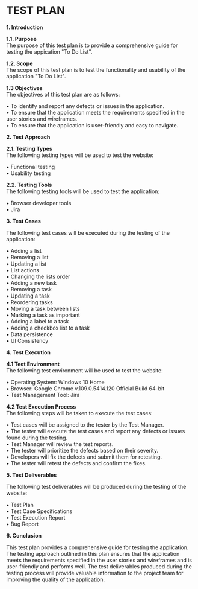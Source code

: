 # TEST PLAN

**1. Introduction**<p>
   **1.1. Purpose**<br>
   The purpose of this test plan is to provide a comprehensive guide for testing the appication "To Do List".<p>
   **1.2. Scope**<br>
   The scope of this test plan is to test the functionality and usability of the application "To Do List".<p>
   **1.3 Objectives**<br>
   The objectives of this test plan are as follows:<p>
      •	To identify and report any defects or issues in the application.<br>
      •	To ensure that the application meets the requirements specified in the user stories and wireframes.<br>
      •	To ensure that the application is user-friendly and easy to navigate.<p>
   
**2. Test Approach**<p>
   **2.1. Testing Types**<br>
   The following testing types will be used to test the website:<p>
      •	Functional testing<br>
      •	Usability testing<p>
   **2.2. Testing Tools**<br>
   The following testing tools will be used to test the application:<p>
      •	Browser developer tools<br>
      •	Jira<p>
         
**3. Test Cases**<p>
The following test cases will be executed during the testing of the application:<p>
      •	Adding a list<br>
      •	Removing a list<br>
      •	Updating a list<br>
      •	List actions<br>
      •	Changing the lists order<br>
      •	Adding a new task<br>
      •	Removing a task<br>
      •	Updating a task<br>
      •	Reordering tasks<br>
      •	Moving a task between lists<br>
      •	Marking a task as important<br>
      •	Adding a label to a task<br>
      •  Adding a checkbox list to a task<br>
      •  Data persistence<br>
      •	UI Consistency<p>
      
**4. Test Execution**<p>
   **4.1 Test Environment**<br>
   The following test environment will be used to test the website:<p>
      •	Operating System: Windows 10 Home<br>
      •	Browser: Google Chrome v.109.0.5414.120 Official Build 64-bit<br>
      •	Test Management Tool: Jira<p>
   **4.2 Test Execution Process**<br>
   The following steps will be taken to execute the test cases:<p>
      •	Test cases will be assigned to the tester by the Test Manager.<br>
      •	The tester will execute the test cases and report any defects or issues found during the testing.<br>
      •	Test Manager will review the test reports.<br>
      •	The tester will prioritize the defects based on their severity.<br>
      •	Developers will fix the defects and submit them for retesting.<br>
      •	The tester will retest the defects and confirm the fixes.<br>
      
**5. Test Deliverables**<p>
The following test deliverables will be produced during the testing of the website:<p>
•	Test Plan<br>
•	Test Case Specifications<br>
•	Test Execution Report<br>
•	Bug Report<p>

**6. Conclusion**<p>
This test plan provides a comprehensive guide for testing the application. 
The testing approach outlined in this plan ensures that the application meets the requirements specified in the user stories and wireframes and is user-friendly and performs well.
The test deliverables produced during the testing process will provide valuable information to the project team for improving the quality of the application.
